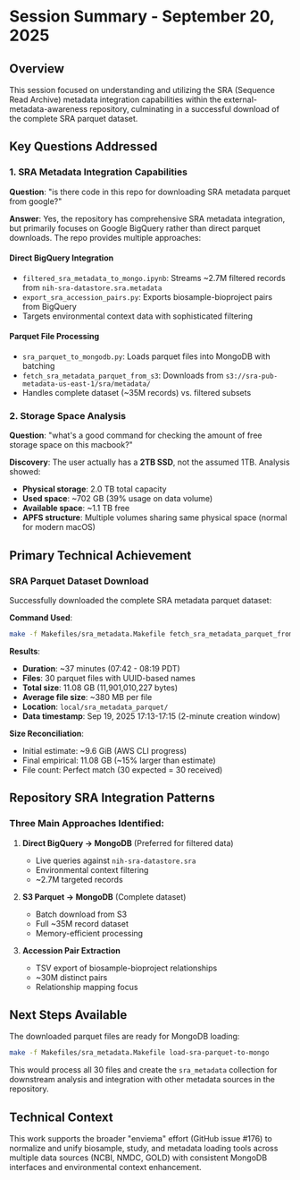 # Session Summary - September 20, 2025

## Overview
This session focused on understanding and utilizing the SRA (Sequence Read Archive) metadata integration capabilities within the external-metadata-awareness repository, culminating in a successful download of the complete SRA parquet dataset.

## Key Questions Addressed

### 1. SRA Metadata Integration Capabilities
**Question**: "is there code in this repo for downloading SRA metadata parquet from google?"

**Answer**: Yes, the repository has comprehensive SRA metadata integration, but primarily focuses on Google BigQuery rather than direct parquet downloads. The repo provides multiple approaches:

#### Direct BigQuery Integration
- `filtered_sra_metadata_to_mongo.ipynb`: Streams ~2.7M filtered records from `nih-sra-datastore.sra.metadata` 
- `export_sra_accession_pairs.py`: Exports biosample-bioproject pairs from BigQuery
- Targets environmental context data with sophisticated filtering

#### Parquet File Processing
- `sra_parquet_to_mongodb.py`: Loads parquet files into MongoDB with batching
- `fetch_sra_metadata_parquet_from_s3`: Downloads from `s3://sra-pub-metadata-us-east-1/sra/metadata/`
- Handles complete dataset (~35M records) vs. filtered subsets

### 2. Storage Space Analysis
**Question**: "what's a good command for checking the amount of free storage space on this macbook?"

**Discovery**: The user actually has a **2TB SSD**, not the assumed 1TB. Analysis showed:
- **Physical storage**: 2.0 TB total capacity
- **Used space**: ~702 GB (39% usage on data volume)
- **Available space**: ~1.1 TB free
- **APFS structure**: Multiple volumes sharing same physical space (normal for modern macOS)

## Primary Technical Achievement

### SRA Parquet Dataset Download
Successfully downloaded the complete SRA metadata parquet dataset:

**Command Used**:
```bash
make -f Makefiles/sra_metadata.Makefile fetch_sra_metadata_parquet_from_s3
```

**Results**:
- **Duration**: ~37 minutes (07:42 - 08:19 PDT)
- **Files**: 30 parquet files with UUID-based names
- **Total size**: 11.08 GB (11,901,010,227 bytes)
- **Average file size**: ~380 MB per file
- **Location**: `local/sra_metadata_parquet/`
- **Data timestamp**: Sep 19, 2025 17:13-17:15 (2-minute creation window)

**Size Reconciliation**:
- Initial estimate: ~9.6 GiB (AWS CLI progress)
- Final empirical: 11.08 GB (~15% larger than estimate)
- File count: Perfect match (30 expected = 30 received)

## Repository SRA Integration Patterns

### Three Main Approaches Identified:

1. **Direct BigQuery → MongoDB** (Preferred for filtered data)
   - Live queries against `nih-sra-datastore.sra` 
   - Environmental context filtering
   - ~2.7M targeted records

2. **S3 Parquet → MongoDB** (Complete dataset)
   - Batch download from S3
   - Full ~35M record dataset
   - Memory-efficient processing

3. **Accession Pair Extraction**
   - TSV export of biosample-bioproject relationships
   - ~30M distinct pairs
   - Relationship mapping focus

## Next Steps Available

The downloaded parquet files are ready for MongoDB loading:
```bash
make -f Makefiles/sra_metadata.Makefile load-sra-parquet-to-mongo
```

This would process all 30 files and create the `sra_metadata` collection for downstream analysis and integration with other metadata sources in the repository.

## Technical Context

This work supports the broader "enviema" effort (GitHub issue #176) to normalize and unify biosample, study, and metadata loading tools across multiple data sources (NCBI, NMDC, GOLD) with consistent MongoDB interfaces and environmental context enhancement.